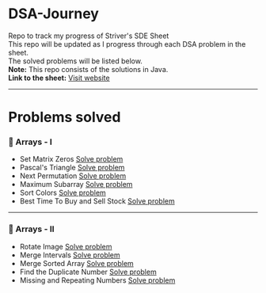 # DSA-Journey
Repo to track my progress of Striver's SDE Sheet</br>
This repo will be updated as I progress through each DSA problem in the sheet.</br>
The solved problems will be listed below.</br>
**Note:** This repo consists of the solutions in Java.</br>
**Link to the sheet:** [Visit website](https://takeuforward.org/interviews/strivers-sde-sheet-top-coding-interview-problems/)

---

# Problems solved

### 📝 Arrays - I
- Set Matrix Zeros [Solve problem](https://leetcode.com/problems/set-matrix-zeroes/description/)
- Pascal's Triangle [Solve problem](https://leetcode.com/problems/pascals-triangle/description/)
- Next Permutation [Solve problem](https://leetcode.com/problems/next-permutation/description/)
- Maximum Subarray [Solve problem](https://leetcode.com/problems/maximum-subarray/description/)
- Sort Colors [Solve problem](https://leetcode.com/problems/sort-colors/description/)
- Best Time To Buy and Sell Stock [Solve problem](https://leetcode.com/problems/best-time-to-buy-and-sell-stock/description/)

---

### 📝 Arrays - II
- Rotate Image [Solve problem](https://leetcode.com/problems/rotate-image/description/)
- Merge Intervals [Solve problem](https://leetcode.com/problems/merge-intervals/description/)
- Merge Sorted Array [Solve problem](https://leetcode.com/problems/merge-sorted-array/description/)
- Find the Duplicate Number [Solve problem](https://leetcode.com/problems/find-the-duplicate-number/description/)
- Missing and Repeating Numbers [Solve problem](https://www.naukri.com/code360/problems/missing-and-repeating-numbers_6828164?utm_source=striver&utm_medium=website&utm_campaign=codestudio_a_zcourse&leftPanelTabValue=PROBLEM)
